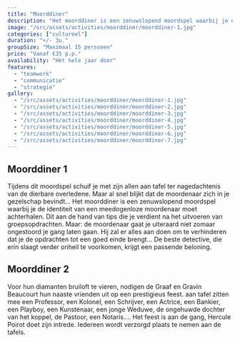 ```yaml
---
title: "Moorddiner"
description: "Het moorddiner is een zenuwslopend moordspel waarbij je de identiteit van een meedogenloze moordenaar moet achterhalen."
image: "/src/assets/activities/moorddiner/moorddiner-1.jpg"
categories: ["cultureel"]
duration: "+/- 3u."
groupSize: "Maximaal 15 personen"
price: "Vanaf €35 p.p."
availability: "Het hele jaar door"
features:
  - "teamwork"
  - "communicatie"
  - "strategie"
gallery:
  - "/src/assets/activities/moorddiner/moorddiner-1.jpg"
  - "/src/assets/activities/moorddiner/moorddiner-2.jpg"
  - "/src/assets/activities/moorddiner/moorddiner-3.jpg"
  - "/src/assets/activities/moorddiner/moorddiner-4.jpg"
  - "/src/assets/activities/moorddiner/moorddiner-5.jpg"
  - "/src/assets/activities/moorddiner/moorddiner-6.jpg"
  - "/src/assets/activities/moorddiner/moorddiner-7.jpg"
---
```


## Moorddiner 1

Tijdens dit moordspel schuif je met zijn allen aan tafel ter nagedachtenis van de dierbare overledene. Maar al snel blijkt dat de moordenaar zich in je gezelschap bevindt…
Het moorddiner is een zenuwslopend moordspel waarbij je de identiteit van een meedogenloze moordenaar moet achterhalen. Dit aan de hand van tips die je verdient na het uitvoeren van groepsopdrachten. Maar: de moordenaar gaat je uiteraard niet zomaar ongestoord je gang laten gaan. Hij zal er alles aan doen om te verhinderen dat je de opdrachten tot een goed einde brengt… De beste detective, die erin slaagt verder onheil te voorkomen, krijgt een passende beloning.

## Moorddiner 2

Voor hun diamanten bruiloft te vieren, nodigen de Graaf en Gravin Beaucourt hun naaste vrienden uit op een prestigieus feest. aan tafel zitten mee een Professor, een Kolonel, een Schrijver, een Actrice, een Bankier, een Playboy, een Kunstenaar, een jonge Weduwe, de ongehuwde dochter van het koppel, de Pastoor, een Notaris….
Het feest is aan de gang, Hercule Poirot doet zijn intrede. Iedereen wordt verzorgd plaats te nemen aan de tafels.
